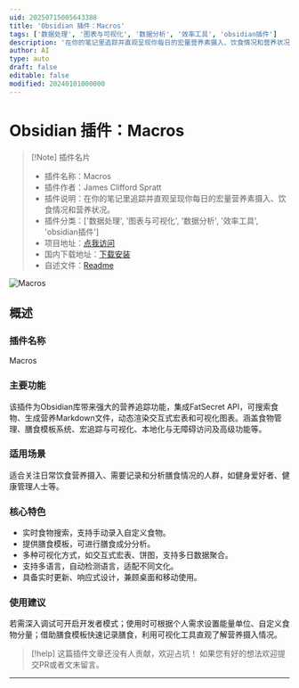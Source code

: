 ```yaml
---
uid: 20250715005643388
title: 'Obsidian 插件：Macros'
tags: ['数据处理', '图表与可视化', '数据分析', '效率工具', 'obsidian插件']
description: '在你的笔记里追踪并直观呈现你每日的宏量营养素摄入、饮食情况和营养状况。'
author: AI
type: auto
draft: false
editable: false
modified: 20240101000000
---
```


# Obsidian 插件：Macros

> [!Note] 插件名片
> - 插件名称：Macros
> - 插件作者：James Clifford Spratt
> - 插件说明：在你的笔记里追踪并直观呈现你每日的宏量营养素摄入、饮食情况和营养状况。
> - 插件分类：['数据处理', '图表与可视化', '数据分析', '效率工具', 'obsidian插件']
> - 项目地址：[点我访问](https://github.com/JamesCliffordSpratt/macros)
> - 国内下载地址：[下载安装](https://pkmer.cn/products/plugin/pluginMarket/?macros)
> - 自述文件：[Readme](https://ghproxy.net/https://raw.githubusercontent.com/JamesCliffordSpratt/macros/master/README.md)

![Macros](https://cdn.pkmer.cn/covers/macros_internal_1.gif!pkmer)

## 概述

### 插件名称
Macros

### 主要功能
该插件为Obsidian库带来强大的营养追踪功能，集成FatSecret API，可搜索食物、生成营养Markdown文件，动态渲染交互式宏表和可视化图表。涵盖食物管理、膳食模板系统、宏追踪与可视化、本地化与无障碍访问及高级功能等。

### 适用场景
适合关注日常饮食营养摄入、需要记录和分析膳食情况的人群，如健身爱好者、健康管理人士等。

### 核心特色
- 实时食物搜索，支持手动录入自定义食物。
- 提供膳食模板，可进行膳食成分分析。
- 多种可视化方式，如交互式宏表、饼图，支持多日数据聚合。
- 支持多语言，自动检测语言，适配不同文化。
- 具备实时更新、响应式设计，兼顾桌面和移动使用。

### 使用建议
若需深入调试可开启开发者模式；使用时可根据个人需求设置能量单位、自定义食物分量；借助膳食模板快速记录膳食，利用可视化工具直观了解营养摄入情况。


> [!help] 
> 这篇插件文章还没有人贡献，欢迎占坑！
> 如果您有好的想法欢迎提交PR或者文末留言。
> 

---


